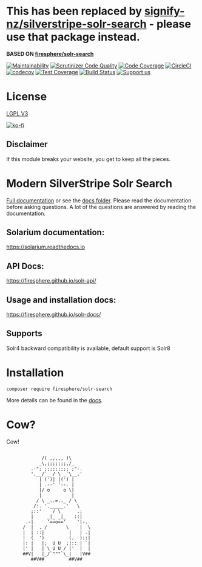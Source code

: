 # This has been replaced by [signify-nz/silverstripe-solr-search](https://github.com/signify-nz/silverstripe-solr-search) - please use that package instead.


**BASED ON [firesphere/solr-search](https://codeberg.org/Firesphere/silverstripe-solr)**

[![Maintainability](https://api.codeclimate.com/v1/badges/55c8967ef25e37182e3d/maintainability)](https://codeclimate.com/github/Firesphere/silverstripe-solr-search/maintainability)
[![Scrutinizer Code Quality](https://scrutinizer-ci.com/g/Firesphere/silverstripe-solr-search/badges/quality-score.png?b=primary)](https://scrutinizer-ci.com/g/Firesphere/silverstripe-solr-search/?branch=primary)
[![Code Coverage](https://scrutinizer-ci.com/g/Firesphere/silverstripe-solr-search/badges/coverage.png?b=primary)](https://scrutinizer-ci.com/g/Firesphere/silverstripe-solr-search/?branch=primary)
[![CircleCI](https://circleci.com/gh/Firesphere/silverstripe-solr-search/tree/primary.svg?style=svg)](https://circleci.com/gh/Firesphere/silverstripe-solr-search/tree/primary)
[![codecov](https://codecov.io/gh/Firesphere/silverstripe-solr-search/branch/primary/graph/badge.svg?token=BACi0PeDRD)](https://codecov.io/gh/Firesphere/silverstripe-solr-search)
[![Test Coverage](https://api.codeclimate.com/v1/badges/55c8967ef25e37182e3d/test_coverage)](https://codeclimate.com/github/Firesphere/silverstripe-solr-search/test_coverage)
[![Build Status](https://scrutinizer-ci.com/g/Firesphere/silverstripe-solr-search/badges/build.png?b=primary)](https://scrutinizer-ci.com/g/Firesphere/silverstripe-solr-search/build-status/primary)
[![Support us](https://enjoy.gitstore.app/repositories/badge-Firesphere/silverstripe-solr-search.svg)](https://enjoy.gitstore.app/repositories/Firesphere/silverstripe-solr-search)

# License

[LGPL V3](LICENSE.md)


[![ko-fi](https://www.ko-fi.com/img/githubbutton_sm.svg)](https://ko-fi.com/B0B11GKLY) 

## Disclaimer

If this module breaks your website, you get to keep all the pieces.

# Modern SilverStripe Solr Search

[Full documentation](https://firesphere.github.io/solr-docs/) or see the [docs folder](docs/index.md). Please read the documentation before asking questions.
A lot of the questions are answered by reading the documentation.

## Solarium documentation:

https://solarium.readthedocs.io

## API Docs:

https://firesphere.github.io/solr-api/

## Usage and installation docs:

https://firesphere.github.io/solr-docs/

## Supports

Solr4 backward compatibility is available, default support is
Solr8

# Installation

`composer require firesphere/solr-search`

More details can be found in the [docs](https://firesphere.github.io/solr-docs/01-Installation.html).

# Cow?

Cow!

```

             /( ,,,,, )\
            _\,;;;;;;;,/_
         .-"; ;;;;;;;;; ;"-.
         '.__/`_ / \ _`\__.'
            | (')| |(') |
            | .--' '--. |
            |/ o     o \|
            |           |
           / \ _..=.._ / \
          /:. '._____.'   \
         ;::'    / \      .;
         |     _|_ _|_   ::|
       .-|     '==o=='    '|-.
      /  |  . /       \    |  \
      |  | ::|         |   | .|
      |  (  ')         (.  )::|
      |: |   |;  U U  ;|:: | `|
      |' |   | \ U U / |'  |  |
      ##V|   |_/`"""`\_|   |V##
         ##V##         ##V##
```
